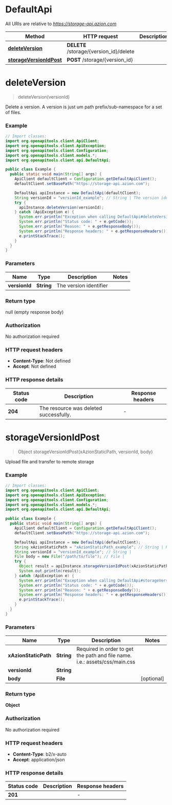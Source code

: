 # DefaultApi

All URIs are relative to *https://storage-api.azion.com*

| Method | HTTP request | Description |
|------------- | ------------- | -------------|
| [**deleteVersion**](DefaultApi.md#deleteVersion) | **DELETE** /storage/{version_id}/delete |  |
| [**storageVersionIdPost**](DefaultApi.md#storageVersionIdPost) | **POST** /storage/{version_id} |  |


<a id="deleteVersion"></a>
# **deleteVersion**
> deleteVersion(versionId)



Delete a version. A version is just um path prefix/sub-namespace for a set of files.

### Example
```java
// Import classes:
import org.openapitools.client.ApiClient;
import org.openapitools.client.ApiException;
import org.openapitools.client.Configuration;
import org.openapitools.client.models.*;
import org.openapitools.client.api.DefaultApi;

public class Example {
  public static void main(String[] args) {
    ApiClient defaultClient = Configuration.getDefaultApiClient();
    defaultClient.setBasePath("https://storage-api.azion.com");

    DefaultApi apiInstance = new DefaultApi(defaultClient);
    String versionId = "versionId_example"; // String | The version identifier
    try {
      apiInstance.deleteVersion(versionId);
    } catch (ApiException e) {
      System.err.println("Exception when calling DefaultApi#deleteVersion");
      System.err.println("Status code: " + e.getCode());
      System.err.println("Reason: " + e.getResponseBody());
      System.err.println("Response headers: " + e.getResponseHeaders());
      e.printStackTrace();
    }
  }
}
```

### Parameters

| Name | Type | Description  | Notes |
|------------- | ------------- | ------------- | -------------|
| **versionId** | **String**| The version identifier | |

### Return type

null (empty response body)

### Authorization

No authorization required

### HTTP request headers

 - **Content-Type**: Not defined
 - **Accept**: Not defined

### HTTP response details
| Status code | Description | Response headers |
|-------------|-------------|------------------|
| **204** | The resource was deleted successfully. |  -  |

<a id="storageVersionIdPost"></a>
# **storageVersionIdPost**
> Object storageVersionIdPost(xAzionStaticPath, versionId, body)



Upload file and transfer to remote storage

### Example
```java
// Import classes:
import org.openapitools.client.ApiClient;
import org.openapitools.client.ApiException;
import org.openapitools.client.Configuration;
import org.openapitools.client.models.*;
import org.openapitools.client.api.DefaultApi;

public class Example {
  public static void main(String[] args) {
    ApiClient defaultClient = Configuration.getDefaultApiClient();
    defaultClient.setBasePath("https://storage-api.azion.com");

    DefaultApi apiInstance = new DefaultApi(defaultClient);
    String xAzionStaticPath = "xAzionStaticPath_example"; // String | Required in order to get the path and file name. i.e.: assets/css/main.css
    String versionId = "versionId_example"; // String | 
    File body = new File("/path/to/file"); // File | 
    try {
      Object result = apiInstance.storageVersionIdPost(xAzionStaticPath, versionId, body);
      System.out.println(result);
    } catch (ApiException e) {
      System.err.println("Exception when calling DefaultApi#storageVersionIdPost");
      System.err.println("Status code: " + e.getCode());
      System.err.println("Reason: " + e.getResponseBody());
      System.err.println("Response headers: " + e.getResponseHeaders());
      e.printStackTrace();
    }
  }
}
```

### Parameters

| Name | Type | Description  | Notes |
|------------- | ------------- | ------------- | -------------|
| **xAzionStaticPath** | **String**| Required in order to get the path and file name. i.e.: assets/css/main.css | |
| **versionId** | **String**|  | |
| **body** | **File**|  | [optional] |

### Return type

**Object**

### Authorization

No authorization required

### HTTP request headers

 - **Content-Type**: b2/x-auto
 - **Accept**: application/json

### HTTP response details
| Status code | Description | Response headers |
|-------------|-------------|------------------|
| **201** |  |  -  |

